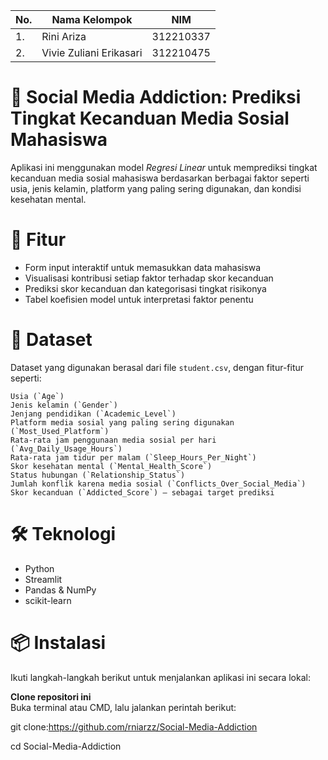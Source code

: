 | No.| Nama Kelompok |       NIM                           |
|----|------------|----------------------------------------|
| 1. | Rini Ariza | 312210337               |
| 2. | Vivie Zuliani Erikasari      |  312210475  |




# 📱 Social Media Addiction: Prediksi Tingkat Kecanduan Media Sosial Mahasiswa


Aplikasi ini menggunakan model *Regresi Linear* untuk memprediksi tingkat kecanduan media sosial mahasiswa berdasarkan berbagai faktor seperti usia, jenis kelamin, platform yang paling sering digunakan, dan kondisi kesehatan mental.

# 🚀 Fitur

- Form input interaktif untuk memasukkan data mahasiswa
- Visualisasi kontribusi setiap faktor terhadap skor kecanduan
- Prediksi skor kecanduan dan kategorisasi tingkat risikonya
- Tabel koefisien model untuk interpretasi faktor penentu

# 🧠 Dataset

Dataset yang digunakan berasal dari file `student.csv`, dengan fitur-fitur seperti:

```
Usia (`Age`)
Jenis kelamin (`Gender`)
Jenjang pendidikan (`Academic_Level`)
Platform media sosial yang paling sering digunakan (`Most_Used_Platform`)
Rata-rata jam penggunaan media sosial per hari (`Avg_Daily_Usage_Hours`)
Rata-rata jam tidur per malam (`Sleep_Hours_Per_Night`)
Skor kesehatan mental (`Mental_Health_Score`)
Status hubungan (`Relationship_Status`)
Jumlah konflik karena media sosial (`Conflicts_Over_Social_Media`)
Skor kecanduan (`Addicted_Score`) – sebagai target prediksi

```

# 🛠️ Teknologi

- Python
- Streamlit
- Pandas & NumPy
- scikit-learn

# 📦 Instalasi

Ikuti langkah-langkah berikut untuk menjalankan aplikasi ini secara lokal:

 **Clone repositori ini**  
   Buka terminal atau CMD, lalu jalankan perintah berikut:

   git clone:https://github.com/rniarzz/Social-Media-Addiction

   cd Social-Media-Addiction
